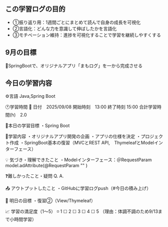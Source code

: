 ## この学習ログの目的
* ①振り返り用：1週間ごとにまとめて読んで自身の成長を可視化
* ②言語化：どんな力を意識して伸ばしたかを言語化
* ③モチベーション維持：進捗を可視化することで学習を継続しやすくする

## 9月の目標
📝SpringBootで、オリジナルアプリ「まもログ」を一から完成させる

## 今日の学習内容
⚙️言語 Java,Spring Boot

🕐学習時間
📅 日付　2025/09/08
開始時刻　13:00
終了時刻  15:00
合計学習時間(h)　2.0

🎯本日の学習目標
・Spring Boot

📝学習内容
・オリジナルアプリ開発の企画
・アプリの仕様を決定
・プロジェクト作成
・SpringBoot基本の復習（MVCとREST API,　ThymeleafとModelインターフェース）

💡 気づき・理解できたこと
・Modelインターフェース：＠RequestParam
  model.adAttribute(@RequestParam "" )

❓難しかったこと・疑問
Q. 
A. 

📤 アウトプットしたこと
・GitHubに学習ログpush（#今日の積み上げ）

🌱 明日の目標
・復習②（View/Thymeleaf）

📈 学習の満足度（1〜5）
◽️ 1 ☐ 2 ☐ 3 ☐ 4 ☐ 5
（理由：体調不調のため9/13まで小時間学習）
